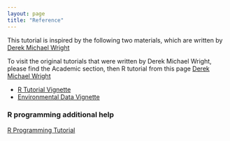 ```yaml
---
layout: page
title: "Reference"
---
```


This tutorial is inspired by the following two materials, which are written by [Derek Michael Wright](https://dblogr.com/) 

To visit the original tutorials that were written by Derek Michael Wright, please find the Academic section, then R tutorial from this page [Derek Michael Wright](https://dblogr.com/)
* [R Tutorial Vignette](https://derekmichaelwright.github.io/htmls/academic/r_tutorial.html#content)
* [Environmental Data Vignette](https://derekmichaelwright.github.io/htmls/academic/envdata.html#introduction)

### R programming additional help

[R Programming Tutorial](https://www.youtube.com/watch?v=_V8eKsto3Ug)

